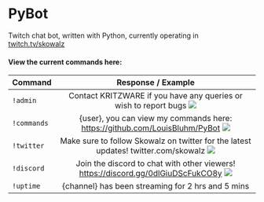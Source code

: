 # PyBot
Twitch chat bot, written with Python, currently operating in [twitch.tv/skowalz](http://www.twitch.tv/skowalz)

#### View the current commands here:

| Command        | Response / Example    |
| ------------- |:-------------:|
| `!admin`      | Contact KRITZWARE if you have any queries or wish to report bugs ![](https://static-cdn.jtvnw.net/emoticons/v1/354/1.0)
| `!commands` | {user}, you can view my commands here: https://github.com/LouisBluhm/PyBot ![](https://static-cdn.jtvnw.net/emoticons/v1/28/1.0)|
| `!twitter` | Make sure to follow Skowalz on twitter for the latest updates! twitter.com/skowalz ![](https://static-cdn.jtvnw.net/emoticons/v1/88/1.0)
| `!discord` | Join the discord to chat with other viewers! https://discord.gg/0dlGiuDScFukCO8y ![](https://static-cdn.jtvnw.net/emoticons/v1/30259/1.0)
| `!uptime`      | {channel} has been streaming for 2 hrs and 5 mins      |